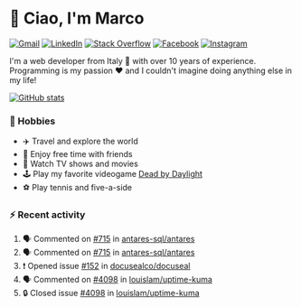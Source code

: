 # 👋 Ciao, I'm Marco

[![Gmail](https://img.shields.io/badge/Gmail-%23BB001B?style=flat-square&logo=gmail&logoColor=white)](mailto:gremo1982@gmail.com)
[![LinkedIn](https://img.shields.io/badge/LinkedIn-%230e76a8?style=flat-square&logo=linkedin)](https://www.linkedin.com/in/marco-polichetti)
[![Stack Overflow](https://img.shields.io/stackexchange/stackoverflow/r/220180?style=flat&logo=stackoverflow&label=Stack%20Overflow&color=%23F47F24)](https://stackoverflow.com/users/220180)
[![Facebook](https://img.shields.io/badge/-Facebook-%234267B2?style=flat-square&logo=facebook&logoColor=white)](https://www.facebook.com/marco.poliketti)
[![Instagram](https://img.shields.io/badge/-Instagram-%23C13584?style=flat-square&logo=instagram&logoColor=white)](https://www.instagram.com/marco.gremo)

I'm a web developer from Italy 🍕 with over 10 years of experience. Programming is my passion ❤️ and I couldn't imagine doing anything else in my life!

[![GitHub stats](https://github-readme-stats.vercel.app/api?username=gremo&show_icons=true&rank_icon=github&theme=transparent)](https://github.com/anuraghazra/github-readme-stats)

### 📅 Hobbies

- ✈️ Travel and explore the world
- 🍻 Enjoy free time with friends
- 🎥 Watch TV shows and movies
- 🕹️ Play my favorite videogame [Dead by Daylight](https://deadbydaylight.com)
- ⚽ Play tennis and five-a-side

### ⚡ Recent activity

<!--START_SECTION:activity-->
1. 🗣 Commented on [#715](https://github.com/antares-sql/antares/issues/715#issuecomment-1837117855) in [antares-sql/antares](https://github.com/antares-sql/antares)
2. 🗣 Commented on [#715](https://github.com/antares-sql/antares/issues/715#issuecomment-1834024524) in [antares-sql/antares](https://github.com/antares-sql/antares)
3. ❗ Opened issue [#152](https://github.com/docusealco/docuseal/issues/152) in [docusealco/docuseal](https://github.com/docusealco/docuseal)
4. 🗣 Commented on [#4098](https://github.com/louislam/uptime-kuma/issues/4098#issuecomment-1826032765) in [louislam/uptime-kuma](https://github.com/louislam/uptime-kuma)
5. 🔒 Closed issue [#4098](https://github.com/louislam/uptime-kuma/issues/4098) in [louislam/uptime-kuma](https://github.com/louislam/uptime-kuma)
<!--END_SECTION:activity-->
